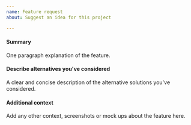 ```yaml
---
name: Feature request
about: Suggest an idea for this project

---
```


#### Summary

One paragraph explanation of the feature.

#### Describe alternatives you've considered

A clear and concise description of the alternative solutions you've considered.

#### Additional context

Add any other context, screenshots or mock ups about the feature here.
